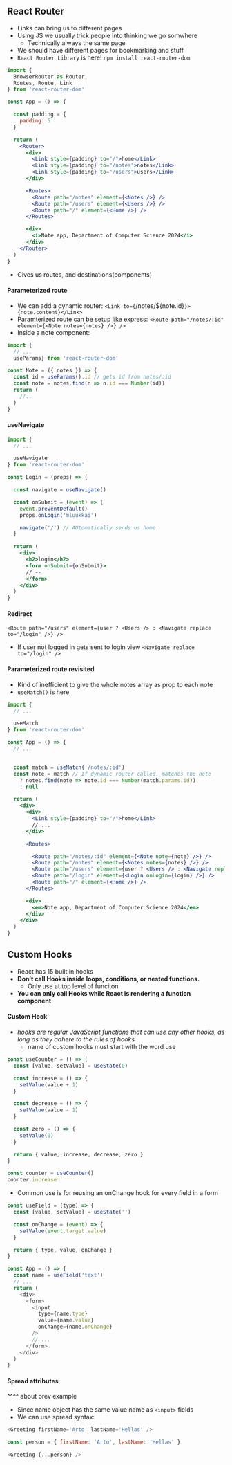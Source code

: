 ## React Router
- Links can bring us to different pages
- Using JS we usually trick people into thinking we go somwhere
  - Technically always the same page
- We should have different pages for bookmarking and stuff
- `React Router Library` is here!
`npm install react-router-dom`
```jsx
import {
  BrowserRouter as Router,
  Routes, Route, Link
} from 'react-router-dom'

const App = () => {

  const padding = {
    padding: 5
  }

  return (
    <Router>
      <div>
        <Link style={padding} to="/">home</Link> 
        <Link style={padding} to="/notes">notes</Link>
        <Link style={padding} to="/users">users</Link>
      </div>

      <Routes>
        <Route path="/notes" element={<Notes />} />
        <Route path="/users" element={<Users />} />
        <Route path="/" element={<Home />} />
      </Routes>

      <div>
        <i>Note app, Department of Computer Science 2024</i>
      </div>
    </Router>
  )
}
```
- Gives us routes, and destinations(components)
#### Parameterized route
- We can add a dynamic router:
`<Link to={`/notes/${note.id}`}>{note.content}</Link>`
- Paramterized route can be setup like express:
`<Route path="/notes/:id" element={<Note notes={notes} />} />`
- Inside a note component:
```jsx
import {
  // ...
  useParams} from 'react-router-dom'

const Note = ({ notes }) => {
  const id = useParams().id // gets id from notes/:id
  const note = notes.find(n => n.id === Number(id)) 
  return (
    //..
  )
}
```
#### useNavigate
```jsx
import {
  // ...

  useNavigate
} from 'react-router-dom'

const Login = (props) => {

  const navigate = useNavigate()

  const onSubmit = (event) => {
    event.preventDefault()
    props.onLogin('mluukkai')

    navigate('/') // AUtomatically sends us home
  }

  return (
    <div>
      <h2>login</h2>
      <form onSubmit={onSubmit}>
      // --
      </form>
    </div>
  )
}
```
#### Redirect
`<Route path="/users" element={user ? <Users /> : <Navigate replace to="/login" />} />`
- If user not logged in gets sent to login view
`<Navigate replace to="/login" />`

#### Parameterized route revisited
- Kind of inefficient to give the whole notes array as prop to each note
- `useMatch()` is here
```jsx
import {
  // ...

  useMatch
} from 'react-router-dom'

const App = () => {
  // ...


  const match = useMatch('/notes/:id')
  const note = match // If dynamic router called, matches the note
    ? notes.find(note => note.id === Number(match.params.id))
    : null

  return (
    <div>
      <div>
        <Link style={padding} to="/">home</Link>
        // ...
      </div>

      <Routes>

        <Route path="/notes/:id" element={<Note note={note} />} />
        <Route path="/notes" element={<Notes notes={notes} />} />   
        <Route path="/users" element={user ? <Users /> : <Navigate replace to="/login" />} />
        <Route path="/login" element={<Login onLogin={login} />} />
        <Route path="/" element={<Home />} />      
      </Routes>   

      <div>
        <em>Note app, Department of Computer Science 2024</em>
      </div>
    </div>
  )
}  
```
## Custom Hooks
- React has 15 built in hooks
- **Don’t call Hooks inside loops, conditions, or nested functions.**
  - Only use at top level of funciton
- **You can only call Hooks while React is rendering a function component**
#### Custom Hook
- *hooks are regular JavaScript functions that can use any other hooks, as long as they adhere to the rules of hooks*
  - name of custom hooks must start with the word use
```js
const useCounter = () => {
  const [value, setValue] = useState(0)

  const increase = () => {
    setValue(value + 1)
  }

  const decrease = () => {
    setValue(value - 1)
  }

  const zero = () => {
    setValue(0)
  }

  return { value, increase, decrease, zero }
}

const counter = useCounter()
cuonter.increase
```
- Common use is for reusing an onChange hook for every field in a form
```js
const useField = (type) => {
  const [value, setValue] = useState('')

  const onChange = (event) => {
    setValue(event.target.value)
  }

  return { type, value, onChange }
}
```
```js
const App = () => {
  const name = useField('text')
  // ...
  return (
    <div>
      <form>
        <input
          type={name.type}
          value={name.value}
          onChange={name.onChange} 
        /> 
        // ...
      </form>
    </div>
  )
}
```
#### Spread attributes
^^^^ about prev example
- Since name object has the same value name as `<input>` fields
- We can use spread syntax:
```js
<Greeting firstName='Arto' lastName='Hellas' />

const person = { firstName: 'Arto', lastName: 'Hellas' }

<Greeting {...person} />
``` 
